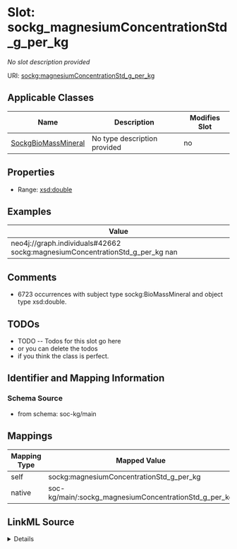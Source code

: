 

# Slot: sockg_magnesiumConcentrationStd_g_per_kg


_No slot description provided_





URI: [sockg:magnesiumConcentrationStd_g_per_kg](http://www.semanticweb.org/sockg/ontologies/2024/0/soil-carbon-ontology/magnesiumConcentrationStd_g_per_kg)



<!-- no inheritance hierarchy -->





## Applicable Classes

| Name | Description | Modifies Slot |
| --- | --- | --- |
| [SockgBioMassMineral](../classes/SockgBioMassMineral.md) | No type description provided |  no  |







## Properties

* Range: [xsd:double](http://www.w3.org/2001/XMLSchema#double)






## Examples

| Value |
| --- |
| neo4j://graph.individuals#42662 sockg:magnesiumConcentrationStd_g_per_kg nan |

## Comments

* 6723 occurrences with subject type sockg:BioMassMineral and object type xsd:double.

## TODOs

* TODO -- Todos for this slot go here
* or you can delete the todos
* if you think the class is perfect.

## Identifier and Mapping Information







### Schema Source


* from schema: soc-kg/main




## Mappings

| Mapping Type | Mapped Value |
| ---  | ---  |
| self | sockg:magnesiumConcentrationStd_g_per_kg |
| native | soc-kg/main/:sockg_magnesiumConcentrationStd_g_per_kg |




## LinkML Source

<details>
```yaml
name: sockg_magnesiumConcentrationStd_g_per_kg
description: No slot description provided
todos:
- TODO -- Todos for this slot go here
- or you can delete the todos
- if you think the class is perfect.
comments:
- 6723 occurrences with subject type sockg:BioMassMineral and object type xsd:double.
examples:
- value: neo4j://graph.individuals#42662 sockg:magnesiumConcentrationStd_g_per_kg
    nan
from_schema: soc-kg/main
rank: 1000
slot_uri: sockg:magnesiumConcentrationStd_g_per_kg
alias: sockg_magnesiumConcentrationStd_g_per_kg
domain_of:
- sockg_BioMassMineral
range: double

```
</details>